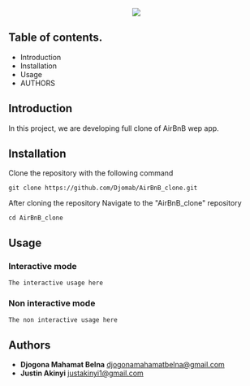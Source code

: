 <p align="center">
   <img src="https://camo.githubusercontent.com/8f0a6c42cd692f81f959778174d8192b702ef18c07fcf532208b9fcf73a77774/68747470733a2f2f646176696b616e692e73332e65752d776573742d332e616d617a6f6e6177732e636f6d2f696d616765732f686f6c626572746f6e2f686f6c626572746f6e2e706e67">
</p>

## Table of contents.</br>
* Introduction
* Installation
* Usage
* AUTHORS

## Introduction

In this project, we are developing full clone of AirBnB wep app.

## Installation


Clone the repository with the following command

    git clone https://github.com/Djomab/AirBnB_clone.git
    
After cloning the repository Navigate to the "AirBnB_clone" repository

    cd AirBnB_clone
    

## Usage

### Interactive mode

    The interactive usage here

### Non interactive mode

    The non interactive usage here


## Authors
* **Djogona Mahamat Belna** <djogonamahamatbelna@gmail.com>
* **Justin Akinyi** <justakinyi1@gmail.com>

